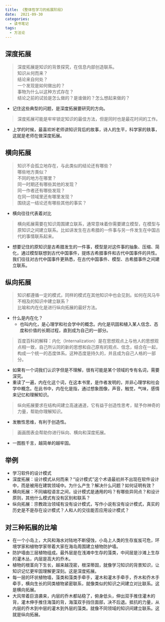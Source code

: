 ```yaml
---
title: 《整体性学习的拓展阶段》
date:  2021-09-30
categories:
  - 读书笔记
tags:
  - 方法论
---
```


## 深度拓展
> 深度拓展是知识的背景探究，在信息内部创造联系。  
知识从何而来？  
结论来自何处？  
一个发现是如何做出的？  
事物为什么以这种方式存在？  
结论之前的试验是怎么做的？是谁做的？怎么想起来做的？  
- 记住这些典型的问题，是深度拓展要研究的方向。

> 深度拓展可能是牢牢锁定知识的最佳方法，但是同时也是最花时间的工作。
- 上学的时候，最喜欢听老师讲知识背后的故事，诗人的生平，科学家的轶事，这就是老师在做深度拓展。

## 横向拓展
> 知识不会孤立地存在，与此类似的结论还有哪些？  
哪些地方类似？  
不同的地方在哪里？  
同一时期还有哪些其他的发现？  
同一作者还有哪些发现？  
在同一领域里还有哪里发现？  
围绕这一结论还有哪些其他的事实？
- 横向往往代表着对比

> 横向拓展需要在知识周围建立联系，通常意味着你需要建立模型，在模型与原知识之间建立联系。比如讲发生在古希腊的一件事与另一件发生在中国古代的事情联系起来。
- 想要记住的原知识是古希腊发生的一件事，模型是对这件事的抽象、压缩、简化，通过模型联想到古代中国事件，提炼古希腊事件和古代中国事件的共性。我们往往对古代中国事件更熟悉，在古代中国事件、模型、古希腊事件之间建立联系。

## 纵向拓展
> 知识都遵循一定的模式，同样的模式在其他知识中也会见到。如何在风马牛不相及的知识中建立联系？  
比喻和内在化是进行纵向拓展的最好方法。
- 什么是内在化？
  - 也叫内化，是心理学和社会学中的概念。内化是巩固和植入某人信念、态度和价值的长期过程，直到成为自己的一部分。
> 百度百科的解释：内化（Internalization）是在思想观点上与他人的思想观点相一致，自己所认同的新的思想和自己原有的观点、信念，结合在一起，构成一个统一的态度体系。这种态度是持久的，并且成为自己人格的一部分。
- 如果有一个词我们认识字但是不理解，很有可能是某个领域的专有名词，需要深究。
- 重读了一遍，内在化这个词，在这本书里，是作者发明的，并非心理学和社会学中概念。在此书中，内在化是指，通过想象图像，声音，触觉，气味，感情来记忆和理解知识。
> 纵向拓展要求在结构间建立高速通道，它有益于创造性思考，赋予你神奇的力量，帮助你理解知识。
- 发散性思维，有利于创造性。  
> 画画图表会帮助你进行纵向、横向和深度拓展。
- 一图胜千言，越简单的越牢固。

## 举例
- 学习软件的设计模式
- 深度拓展：设计模式从何而来？“设计模式”这个术语最初并不出现在软件设计中，而是被用在建筑领域中。为什么产生？解决什么问题？如何证明有效？
- 横向拓展：不同编程语言之间，设计模式是通用的吗？有哪些异同点？和设计原则，其他什么模式有没有区别和联系？
- 纵向拓展：宗教政治领域有没有设计模式，写作小说有没有设计模式，真实的历史是不是存在设计模式？人和人的交往能否应用设计模式？

## 对三种拓展的比喻
- 在一个小岛上，大风和海水对陆地不断侵蚀，小岛上人类的生存岌岌可危，环境学家和植物学家带着大家在海岛周围建立植物防护墙。
- 防护墙由三层植物组成。最外层是在浅滩中生存的藻类，中间层是沙滩上生存的灌木丛，内层是高大的乔木。
- 植物的根茎向下生长，越来越茂密，根深蒂固，就像学习知识的背景知识，让知识记忆更牢固理解更深刻。这是深度拓展。
- 每一层的环状植物墙，藻类和藻类手牵手，灌木和灌木手牵手，乔木和乔木手牵手，横向生长的同类植物紧密联系，就像类似的知识之间建立对比联系。这是横向拓展。
- 大风带着巨浪袭来，内层的乔木都站稳了，俯身低头，伸出双手推住灌木的背，灌木伸手推住海藻的背，海藻双手挡住面部，决不后退。抵抗的力量，从内层的乔木到中层的灌木到外层的藻类。就像不同领域的知识间建立联系。这就是纵向拓展。